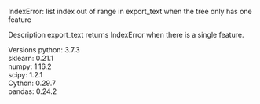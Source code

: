 IndexError: list index out of range in export_text when the tree only has one feature

Description
export_text returns IndexError when there is a single feature.

Versions
python: 3.7.3  
sklearn: 0.21.1  
numpy: 1.16.2  
scipy: 1.2.1  
Cython: 0.29.7  
pandas: 0.24.2